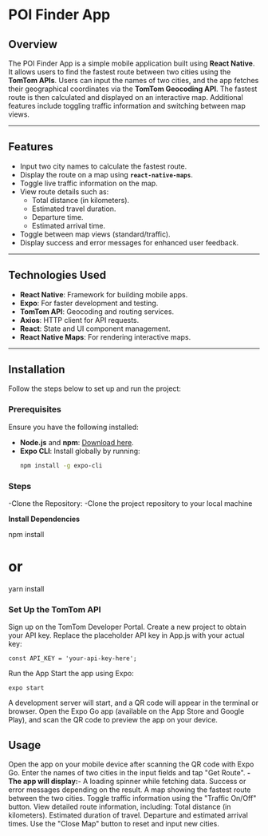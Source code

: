 # POI Finder App

## Overview

The POI Finder App is a simple mobile application built using **React Native**. It allows users to find the fastest route between two cities using the **TomTom APIs**. Users can input the names of two cities, and the app fetches their geographical coordinates via the **TomTom Geocoding API**. The fastest route is then calculated and displayed on an interactive map. Additional features include toggling traffic information and switching between map views.

---

## Features

- Input two city names to calculate the fastest route.
- Display the route on a map using **`react-native-maps`**.
- Toggle live traffic information on the map.
- View route details such as:
  - Total distance (in kilometers).
  - Estimated travel duration.
  - Departure time.
  - Estimated arrival time.
- Toggle between map views (standard/traffic).
- Display success and error messages for enhanced user feedback.

---

## Technologies Used

- **React Native**: Framework for building mobile apps.
- **Expo**: For faster development and testing.
- **TomTom API**: Geocoding and routing services.
- **Axios**: HTTP client for API requests.
- **React**: State and UI component management.
- **React Native Maps**: For rendering interactive maps.

---

## Installation

Follow the steps below to set up and run the project:

### Prerequisites

Ensure you have the following installed:
- **Node.js** and **npm**: [Download here](https://nodejs.org/).
- **Expo CLI**: Install globally by running:
  ```bash
  npm install -g expo-cli

### Steps
-Clone the Repository:
-Clone the project repository to your local machine

**Install Dependencies**

npm install
# or
yarn install


### Set Up the TomTom API

Sign up on the TomTom Developer Portal.
Create a new project to obtain your API key.
Replace the placeholder API key in App.js with your actual key:

    const API_KEY = 'your-api-key-here';

Run the App
Start the app using Expo:

    expo start
A development server will start, and a QR code will appear in the terminal or browser.
Open the Expo Go app (available on the App Store and Google Play), and scan the QR code to preview the app on your device.

## Usage
Open the app on your mobile device after scanning the QR code with Expo Go. Enter the names of two cities in the input fields and tap "Get Route".
**-The app will display:**-
A loading spinner while fetching data.
Success or error messages depending on the result.
A map showing the fastest route between the two cities.
Toggle traffic information using the "Traffic On/Off" button.
View detailed route information, including:
Total distance (in kilometers).
Estimated duration of travel.
Departure and estimated arrival times.
Use the "Close Map" button to reset and input new cities.

